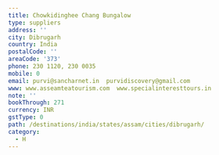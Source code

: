 ```yaml
---
title: Chowkidinghee Chang Bungalow
type: suppliers
address: ''
city: Dibrugarh
country: India
postalCode: ''
areaCode: '373'
phone: 230 1120, 230 0035
mobile: 0
email: purvi@sancharnet.in  purvidiscovery@gmail.com
www: www.asseamteatourism.com  www.specialinteresttours.in
note: ''
bookThrough: 271
currency: INR
gstType: 0
path: /destinations/india/states/assam/cities/dibrugarh/
category:
  - H
---
```


